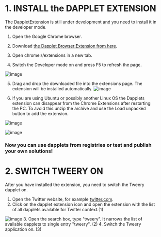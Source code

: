 # 1. INSTALL the DAPPLET EXTENSION

The DappletExtension is still under development and you need to install it in the developer mode.

1. Open the Google Chrome browser.
2. Download [the Dapplet Browser Extension from here](https://github.com/dapplets/dapplet-extension/releases/download/v0.50.0-alpha.2%2Bdarkmode/dapplet-extension.zip).

4. Open chrome://extensions in a new tab.
5. Switch the Developer mode on and press F5 to refresh the page.

![image](https://user-images.githubusercontent.com/4574735/180455972-da2bcd30-32b8-4bf4-a664-2e900338d42d.png)

5. Drag and drop the downloaded file into the extensions page. The extension will be installed automatically.
![image](https://user-images.githubusercontent.com/4574735/180456058-7af9d6a5-3487-4cd1-8273-6698a6a557f6.png)

6. If you are using Ubuntu or possibly another Linux OS the Dapplets extension can disappear from the Chrome Extensions after restarting the PC. To avoid this unzip the archive and use the Load unpacked button to add the extension.

![image](https://user-images.githubusercontent.com/4574735/180456211-a714b30b-ed41-48db-bc0c-dc7934e6ea5a.png)

![image](https://user-images.githubusercontent.com/4574735/180456239-8f13e6f7-8237-496a-a271-cf79a7a79a12.png)


### Now you can use dapplets from registries or test and publish your own solutions!

# 2. SWITCH TWEERY ON
After you have installed the extension, you need to switch the Tweery dapplet on. 

1. Open the Twitter website, for example [twitter.com](https://twitter.com/lisofffa).
2. Click on the dapplet extension icon and open the extension with the list of all dapplets available for Twitter context.(1)

![image](https://user-images.githubusercontent.com/4574735/180751516-c85c70bf-24df-4a12-a5db-a71aeac4c93e.png)
3. Open the search box, type "tweery". It narrows the list of available dapplets to single entry "tweery". (2)
4. Switch the Tweery application on. (3) 
